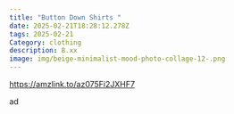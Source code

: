 ```yaml
---
title: "Button Down Shirts "
date: 2025-02-21T18:28:12.278Z
tags: 2025-02-21
Category: clothing
description: 8.xx
image: img/beige-minimalist-mood-photo-collage-12-.png
---
```

https://amzlink.to/az075Fi2JXHF7

a﻿d